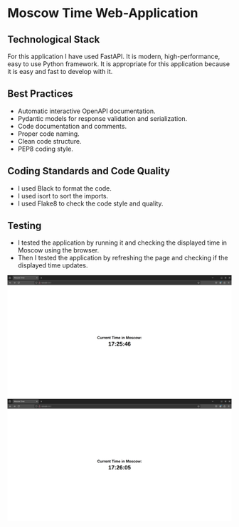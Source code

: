 # Moscow Time Web-Application

## Technological Stack

For this application I have used FastAPI.
It is modern, high-performance, easy to use Python framework.
It is appropriate for this application because it is easy and fast to develop with it.

## Best Practices

- Automatic interactive OpenAPI documentation.
- Pydantic models for response validation and serialization.
- Code documentation and comments.
- Proper code naming.
- Clean code structure.
- PEP8 coding style.

## Coding Standards and Code Quality

- I used Black to format the code.
- I used isort to sort the imports.
- I used Flake8 to check the code style and quality.

## Testing

- I tested the application by running it and checking the displayed time in Moscow using the browser.
- Then I tested the application by refreshing the page and checking if the displayed time updates.

![First Opening](img/app_python_hand_test_1.png)
![Second Opening](img/app_python_hand_test_2.png)
